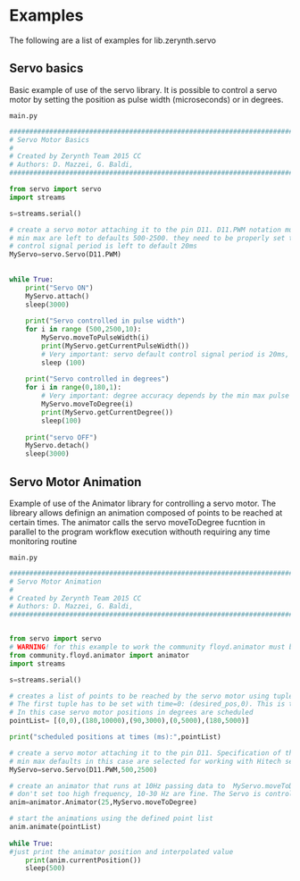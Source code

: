 # Examples

The following are a list of examples for lib.zerynth.servo

## Servo basics


Basic example of use of the servo library.
It is possible to control a servo motor by setting the position as pulse width (microseconds) or in degrees.






```main.py```

```python
################################################################################
# Servo Motor Basics
#
# Created by Zerynth Team 2015 CC
# Authors: D. Mazzei, G. Baldi,  
###############################################################################

from servo import servo
import streams

s=streams.serial()

# create a servo motor attaching it to the pin D11. D11.PWM notation must be used. 
# min max are left to defaults 500-2500. they need to be properly set to the servo specifications
# control signal period is left to default 20ms
MyServo=servo.Servo(D11.PWM)
  
    
while True:
    print("Servo ON")
    MyServo.attach()
    sleep(3000)
    
    print("Servo controlled in pulse width")
    for i in range (500,2500,10):
        MyServo.moveToPulseWidth(i)
        print(MyServo.getCurrentPulseWidth())
        # Very important: servo default control signal period is 20ms, don't update the controlling PWM faster than that!
        sleep (100) 
    
    print("Servo controlled in degrees")
    for i in range(0,180,1):
        # Very important: degree accuracy depends by the min max pulse width setup. Refer to the servo specifications for proper configuration
        MyServo.moveToDegree(i)
        print(MyServo.getCurrentDegree())
        sleep(100)
    
    print("servo OFF")
    MyServo.detach()
    sleep(3000)
```
## Servo Motor Animation


Example of use of the Animator library for controlling a servo motor.
The libreary allows definign an animation composed of points to be reached at certain times.
The animator calls the servo moveToDegree fucntion in parallel to the program workflow execution withouth requiring any time monitoring routine






```main.py```

```python
################################################################################
# Servo Motor Animation 
#
# Created by Zerynth Team 2015 CC
# Authors: D. Mazzei, G. Baldi,  
###############################################################################


from servo import servo
# WARNING! for this example to work the community floyd.animator must be installed!
from community.floyd.animator import animator
import streams

s=streams.serial()

# creates a list of points to be reached by the servo motor using tuples (position, millisecond)
# The first tuple has to be set with time=0: (desired_pos,0). This is the value from which the animation will start
# In this case servo motor positions in degrees are scheduled
pointList= [(0,0),(180,10000),(90,3000),(0,5000),(180,5000)] 

print("scheduled positions at times (ms):",pointList)

# create a servo motor attaching it to the pin D11. Specification of the PWM feature using the Zerynth pin mapping signature is required. 
# min max defaults in this case are selected for working with Hitech servomotors
MyServo=servo.Servo(D11.PWM,500,2500)

# create an animator that runs at 10Hz passing data to  MyServo.moveToDegree
# don't set too high frequency, 10-30 Hz are fine. The Servo is controlled with a period of 20ms, frequancy higher than 45Hz will block the motor! 
anim=animator.Animator(25,MyServo.moveToDegree)

# start the animations using the defined point list
anim.animate(pointList)
    
while True:
#just print the animator position and interpolated value
    print(anim.currentPosition())
    sleep(500)
```
